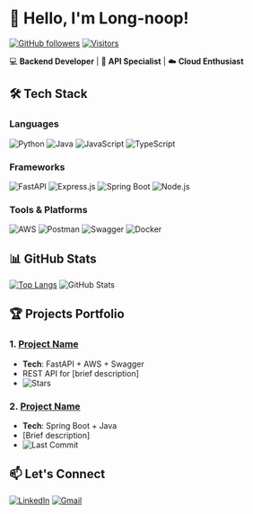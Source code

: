 # 👋 Hello, I'm Long-noop!

[![GitHub followers](https://img.shields.io/github/followers/Long-noop?style=social)](https://github.com/Long-noop)
[![Visitors](https://komarev.com/ghpvc/?username=Long-noop&color=blue)](https://github.com/Long-noop)

💻 **Backend Developer** | 🚀 **API Specialist** | ☁️ **Cloud Enthusiast**

## 🛠️ Tech Stack

### **Languages**
![Python](https://img.shields.io/badge/Python-3776AB?style=for-the-badge&logo=python&logoColor=white)
![Java](https://img.shields.io/badge/Java-007396?style=for-the-badge&logo=openjdk&logoColor=white)
![JavaScript](https://img.shields.io/badge/JavaScript-F7DF1E?style=for-the-badge&logo=javascript&logoColor=black)
![TypeScript](https://img.shields.io/badge/TypeScript-3178C6?style=for-the-badge&logo=typescript&logoColor=white)

### **Frameworks**
![FastAPI](https://img.shields.io/badge/FastAPI-009688?style=for-the-badge&logo=fastapi&logoColor=white)
![Express.js](https://img.shields.io/badge/Express.js-000000?style=for-the-badge&logo=express&logoColor=white)
![Spring Boot](https://img.shields.io/badge/Spring_Boot-6DB33F?style=for-the-badge&logo=springboot&logoColor=white)
![Node.js](https://img.shields.io/badge/Node.js-339933?style=for-the-badge&logo=nodedotjs&logoColor=white)

### **Tools & Platforms**
![AWS](https://img.shields.io/badge/AWS-232F3E?style=for-the-badge&logo=amazonaws&logoColor=white)
![Postman](https://img.shields.io/badge/Postman-FF6C37?style=for-the-badge&logo=postman&logoColor=white)
![Swagger](https://img.shields.io/badge/Swagger-85EA2D?style=for-the-badge&logo=swagger&logoColor=black)
![Docker](https://img.shields.io/badge/Docker-2496ED?style=for-the-badge&logo=docker&logoColor=white)

## 📊 GitHub Stats
[![Top Langs](https://github-readme-stats.vercel.app/api/top-langs/?username=Long-noop&layout=compact&theme=radical)](https://github.com/Long-noop)
![GitHub Stats](https://github-readme-stats.vercel.app/api?username=Long-noop&show_icons=true&theme=radical)

## 🏆 Projects Portfolio

### 1. [Project Name](https://github.com/Long-noop/repo)
- **Tech**: FastAPI + AWS + Swagger
- REST API for [brief description]
- ![Stars](https://img.shields.io/github/stars/Long-noop/repo?style=flat)

### 2. [Project Name](https://github.com/Long-noop/repo)
- **Tech**: Spring Boot + Java
- [Brief description]
- ![Last Commit](https://img.shields.io/github/last-commit/Long-noop/repo?color=blue)

## 📫 Let's Connect
[![LinkedIn](https://img.shields.io/badge/LinkedIn-0077B5?style=for-the-badge&logo=linkedin&logoColor=white)](https://linkedin.com/in/your-profile)
[![Gmail](https://img.shields.io/badge/Gmail-D14836?style=for-the-badge&logo=gmail&logoColor=white)](mailto:your.email@gmail.com)
